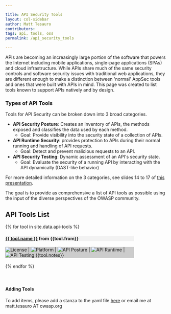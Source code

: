 ```yaml
---

title: API Security Tools
layout: col-sidebar
author: Matt Tesauro
contributors:
tags: api, tools, oss
permalink: /api_security_tools

---
```


APIs are becoming an increasingly large portion of the software that powers the Internet including mobile applications, single-page applications (SPAs) and cloud infrastructure. While APIs share much of the same security controls and software security issues with traditional web applications, they are different enough to make a distinction between 'normal' AppSec tools and ones that were built with APIs in mind.  This page was created to list tools known to support APIs natively and by design.

### Types of API Tools

Tools for API Security can be broken down into 3 broad categories.

* **API Security Posture**: Creates an inventory of APIs, the methods exposed and classifies the data used by each method.
  * Goal: Provide visibility into the security state of a collection of APIs.
* **API Runtime Security**: provides protection to APIs during their normal running and handling of API requests.
  * Goal: Detect and prevent malicious requests to an API.
* **API Security Testing**: Dynamic assessment of an API's security state.
  * Goal: Evaluate the security of a running API by interacting with the API dynamically (DAST-like behavior)

For more detailed information on the 3 categories, see slides 14 to 17 of [this presentation](https://www.slideshare.net/mtesauro/peeling-the-onion-making-sense-of-the-layers-of-api-security).

The goal is to provide as comprehensive a list of API tools as possible using the input of the diverse perspectives of the OWASP community.

## API Tools List

<section id="tool-list">
<div>
 {% for tool in site.data.api-tools %}
    <div>
        <div style="background: #f2f2f2;width: 80%">
          <h4><a href="{{tool.link}}">{{ tool.name }}</a> from {{tool.from}}</h4>
        </div>
        <div style="background: #cccccc;width: 80%">
            <img src="{{tool.license}}" alt="License"> |
            <img src="{{tool.platforms}}" alt="Platform"> |
            <img src="{{tool.posture}}" alt="API Posture"> |
            <img src="{{tool.runtime}}" alt="API Runtime"> |
            <img src="{{tool.testing}}" alt="API Testing">
            {{tool.notes}}
        </div>
    </div>
    <div style="height:18px;"></div>
{% endfor %}
</div>
<br/><br/>
</section>

#### Adding Tools

To add items, please add a stanza to the yaml file [here](https://github.com/OWASP/www-community/blob/master/_data/api-tools.yml) or email me at matt.tesauro AT owasp.org
<div style="height:18px;"></div>
